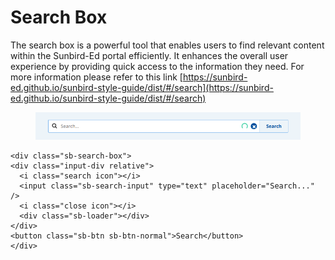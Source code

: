 # Search Box

The search box is a powerful tool that enables users to find relevant content within the Sunbird-Ed portal efficiently. It enhances the overall user experience by providing quick access to the information they need. For more information please refer to this link [https://sunbird-ed.github.io/sunbird-style-guide/dist/#/search](https://sunbird-ed.github.io/sunbird-style-guide/dist/#/search)

<figure><img src="../../../../../.gitbook/assets/image (42).png" alt=""><figcaption></figcaption></figure>

```
<div class="sb-search-box">
<div class="input-div relative">
  <i class="search icon"></i>
  <input class="sb-search-input" type="text" placeholder="Search..." />
  <i class="close icon"></i>
  <div class="sb-loader"></div>
</div>
<button class="sb-btn sb-btn-normal">Search</button>
</div>
```
